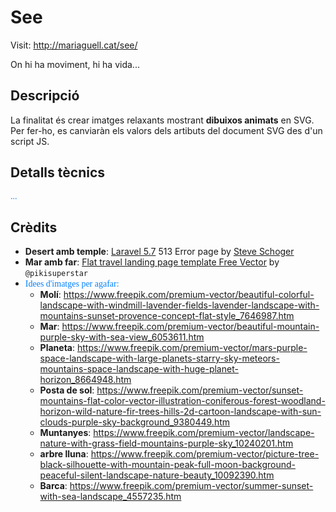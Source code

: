 # See

Visit: http://mariaguell.cat/see/

<style>n{color:#0080ff;font-family:"Segoe Print"}</style>

On hi ha moviment, hi ha vida...

## Descripció

La finalitat és crear imatges relaxants mostrant **dibuixos animats** en SVG. Per fer-ho, es canviaràn els valors dels artibuts del document SVG des d'un script JS.

## Detalls tècnics

<n>...</n>

## Crèdits

* **Desert amb temple**: [Laravel 5.7](https://laravel.com/docs/5.7/releases) 513 Error page by [Steve Schoger](https://www.steveschoger.com/)
* **Mar amb far**: [Flat travel landing page template Free Vector](https://www.freepik.com/free-vector/flat-travel-landing-page-template_5041259.htm) by `@pikisuperstar`
* <n>Idees d'imatges per agafar:</n>
	* **Molí**: https://www.freepik.com/premium-vector/beautiful-colorful-landscape-with-windmill-lavender-fields-lavender-landscape-with-mountains-sunset-provence-concept-flat-style_7646987.htm
	* **Mar**: https://www.freepik.com/premium-vector/beautiful-mountain-purple-sky-with-sea-view_6053611.htm
	* **Planeta**: https://www.freepik.com/premium-vector/mars-purple-space-landscape-with-large-planets-starry-sky-meteors-mountains-space-landscape-with-huge-planet-horizon_8664948.htm
	* **Posta de sol**: https://www.freepik.com/premium-vector/sunset-mountains-flat-color-vector-illustration-coniferous-forest-woodland-horizon-wild-nature-fir-trees-hills-2d-cartoon-landscape-with-sun-clouds-purple-sky-background_9380449.htm
	* **Muntanyes**: https://www.freepik.com/premium-vector/landscape-nature-with-grass-field-mountains-purple-sky_10240201.htm
	* **arbre lluna**: https://www.freepik.com/premium-vector/picture-tree-black-silhouette-with-mountain-peak-full-moon-background-peaceful-silent-landscape-nature-beauty_10092390.htm
	* **Barca**: https://www.freepik.com/premium-vector/summer-sunset-with-sea-landscape_4557235.htm
